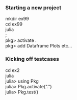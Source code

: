 ### Starting a new project      
mkdir ex99 \
cd ex99 \
julia \
; \
pkg> activate . \
pkg> add Dataframe Plots etc... 

### Kicking off testcases

cd ex2 \
julia \
julia> using Pkg \
julia> Pkg.activate(".") \
julia> Pkg.test() 


